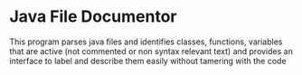 # Java File Documentor

This program parses java files and identifies classes, functions, variables that are active (not commented or non syntax relevant text) 
and provides an interface to label and describe them easily without tamering with the code
